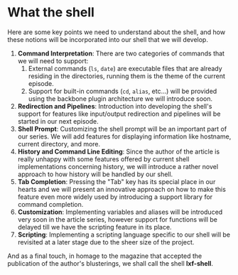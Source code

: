 

# What the shell

Here are some key points we need to understand about the shell, and how these notions will be incorporated into our shell that we will develop.

1. **Command Interpretation**: There are two categories of commands that we will need to support:
   1. External commands (`ls`, `date`) are executable files that are already residing in the directories, running them is the theme of the current episode.   
   2. Support for built-in commands (`cd`, `alias`, etc...) will be provided using the backbone plugin architecture we will introduce soon.
2. **Redirection and Pipelines**: Introduction into developing the shell's support for features like input/output redirection and pipelines will be started in our next episode.
3. **Shell Prompt**: Customizing the shell prompt will be an important part of our series. We will add features for displaying information like hostname, current directory, and more. 
4. **History and Command Line Editing**: Since the author of the article is really unhappy with some features offered by current shell implementations concerning history, we will introduce a rather novel approach to how history will be handled by our shell.
5. **Tab Completion**: Pressing the "Tab" key has its special place in our hearts and we will present an innovative approach on how to make this feature even more widely used by introducing a support library for command completion.
6. **Customization**: Implementing variables and aliases will be introduced very soon in the article series, however support for functions will be delayed till we have the scripting feature in its place.
7. **Scripting**: Implementing a scripting language specific to our shell will be revisited at a later stage due to the sheer size of the project.

And as a final touch, in homage to the magazine that accepted the publication of the author's blusterings, we shall call the shell **lxf-shell**.